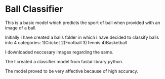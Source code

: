 # Ball Classifier

This is a basic model which predicts the sport of ball when provided with an image of a ball.
 
Initially i have created a balls folder in which i have decided to classify balls into 4 categories:
1)Cricket
2)Football
3)Tennis
4)Basketball

I downloaded neccesary images regarding the same.

The I created a classifier model from fastai library python.

The model proved to be very affective because of high accuracy.
